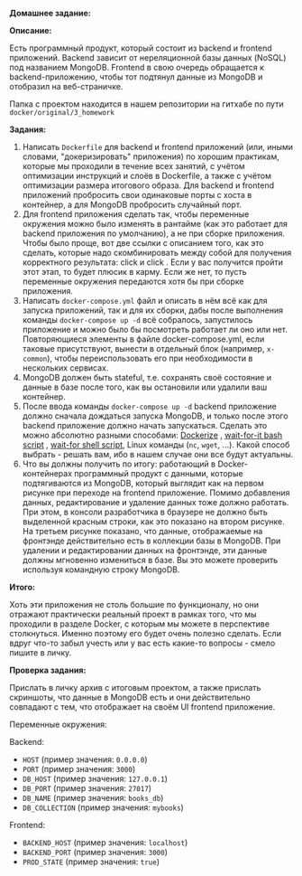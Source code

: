 **Домашнее задание:**

**Описание:**

Есть программный продукт, который состоит из backend и frontend приложений. Backend зависит от нереляционной базы данных (NoSQL) под названием MongoDB. Frontend в свою очередь обращается к backend-приложению, чтобы тот подтянул данные из MongoDB и отобразил на веб-страничке.

Папка с проектом находится в нашем репозитории на гитхабе по пути `docker/original/3_homework`

**Задания:**
1. Написать `Dockerfile` для backend и frontend приложений (или, иными словами, "докеризировать" приложения) по хорошим практикам, которые мы проходили в течение всех занятий, с учётом оптимизации инструкций и слоёв в Dockerfile, а также с учётом оптимизации размера итогового образа. Для backend и frontend приложений пробросить свои одинаковые порты с хоста в контейнер, а для MongoDB пробросить случайный порт.
2. Для frontend приложения сделать так, чтобы переменные окружения можно было изменять в рантайме (как это работает для backend приложения по умолчанию), а не при сборке приложения. Чтобы было проще, вот две ссылки с описанием того, как это сделать, которые надо скомбинировать между собой для получения корректного результата: click и click . Если у вас получится пройти этот этап, то будет плюсик в карму. Если же нет, то пусть переменные окружения передаются хотя бы при сборке приложения.
3. Написать `docker-compose.yml` файл и описать в нём всё как для запуска приложений, так и для их сборки, дабы после выполнения команды `docker-compose up -d` всё собралось, запустилось приложение и можно было бы посмотреть работает ли оно или нет. Повторяющиеся элементы в файле docker-compose.yml, если таковые присутствуют, вынести в отдельный блок (например, `x-common`), чтобы переиспользовать его при необходимости в нескольких сервисах.
4. MongoDB должен быть stateful, т.е. сохранять своё состояние и данные в базе после того, как вы остановили или удалили ваш контейнер.
5. После ввода команды `docker-compose up -d` backend приложение должно сначала дождаться запуска MongoDB, и только после этого backend приложение должно начать запускаться. Сделать это можно абсолютно разными способами: [Dockerize](https://github.com/jwilder/dockerize) , [wait-for-it bash script](https://github.com/vishnubob/wait-for-it) , [wait-for shell script](https://github.com/eficode/wait-for), Linux команды (`nc`, `wget`, ...). Какой способ выбрать - решать вам, ибо в нашем случае они все будут актуальны.
6. Что вы должны получить по итогу: работающий в Docker-контейнерах программный продукт с данными, которые подтягиваются из MongoDB, который выглядит как на первом рисунке при переходе на frontend приложение. Помимо добавления данных, редактирование и удаление данных тоже должно работать. При этом, в консоли разработчика в браузере не должно быть выделенной красным строки, как это показано на втором рисунке. На третьем рисунке показано, что данные, отображаемые на фронтэнде действительно есть в коллекции базы в MongoDB. При удалении и редактировании данных на фронтэнде, эти данные должны мгновенно измениться в базе. Вы это можете проверить используя командную строку MongoDB.

**Итого:**

Хоть эти приложения не столь большие по функционалу, но они отражают практически реальный проект в рамках того, что мы проходили в разделе Docker, с которым мы можете в перспективе столкнуться. Именно поэтому его будет очень полезно сделать.
Если вдруг что-то забыл учесть или у вас есть какие-то вопросы - смело пишите в личку.

**Проверка задания:**

Прислать в личку архив с итоговым проектом, а также прислать скриншоты, что данные в MongoDB есть и они действительно совпадают с тем, что отображает на своём UI frontend приложение.

Переменные окружения:

Backend:
- `HOST` (пример значения: `0.0.0.0`)
- `PORT` (пример значения: `3000`)
- `DB_HOST` (пример значения: `127.0.0.1`)
- `DB_PORT` (пример значения: `27017`)
- `DB_NAME` (пример значения: `books_db`)
- `DB_COLLECTION` (пример значения: `mybooks`)

Frontend:
- `BACKEND_HOST` (пример значения: `localhost`)
- `BACKEND_PORT` (пример значения: `3000`)
- `PROD_STATE` (пример значения: `true`)
